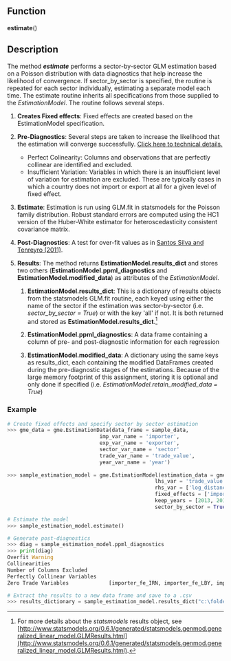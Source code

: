 ## Function
**estimate**()

## Description

The method ***estimate*** performs a sector-by-sector GLM estimation based on a Poisson distribution with data diagnostics that help increase the likelihood of convergence. If sector_by_sector is specified, the routine is repeated for each sector individually, estimating a separate model each time. The estimate routine inherits all specifications from those supplied to the *EstimationModel*. The routine follows several steps.

1. **Creates Fixed effects**: Fixed effects are created based on the EstimationModel specification.

2. **Pre-Diagnostics**: Several steps are taken to increase the likelihood that the estimation will converge
    successfully. [Click here to technical details.](/estimate_technical/#non-existence-of-estimates)
    + Perfect Colinearity: Columns and observations that are perfectly collinear are identified and
        excluded.
    + Insufficient Variation: Variables in which there is an insufficient level of
        variation for estimation are excluded. These are typically cases in which a country does not import or export at all for a given level of fixed effect.

3. **Estimate**: Estimation is run using GLM.fit in statsmodels for the Poisson family distribution. Robust standard errors are computed using the HC1 version of the Huber-White estimator for heteroscedasticity consistent covariance matrix.

4. **Post-Diagnostics**: A test for over-fit values as in [Santos Silva and Tenreyro (2011)](http://www.sciencedirect.com/science/article/pii/S0165176511001741).

5. **Results**: The method returns **EstimationModel.results_dict** and stores two others (**EstimationModel.ppml_diagnostics** and **EstimationModel.modified_data**) as attributes of the *EstimationModel*. 

    1. **EstimationModel.results_dict**:  This is a dictionary of results objects from the statsmodels GLM.fit routine, each keyed using either the name of the sector if the estimation was sector-by-sector (i.e. *sector_by_sector = True*) or with the key 'all' if not. It is both returned and stored as **EstimationModel.results_dict**.[^statsmodels_results]
    
    2. **EstimationModel.ppml_diagnostics**: A data frame containing a column of pre- and post-diagnostic information for each regression
    
    3. **EstimationModel.modified_data**: A dictionary using the same keys as results_dict, each containing the modified DataFrames created during the pre-diagnostic stages of the estimations. Because of the large memory footprint of this assignment, storing it is optional and only done if specified (i.e. *EstimationModel.retain_modified_data = True*)
    
[^statsmodels_results]: For more details about the *statsmodels* results object, see [http://www.statsmodels.org/0.6.1/generated/statsmodels.genmod.generalized_linear_model.GLMResults.html](http://www.statsmodels.org/0.6.1/generated/statsmodels.genmod.generalized_linear_model.GLMResults.html).

### Example
```python
# Create fixed effects and specify sector by sector estimation
>>> gme_data = gme.EstimationData(data_frame = sample_data,
                              imp_var_name = 'importer',
                              exp_var_name = 'exporter',
                              sector_var_name = 'sector'
                              trade_var_name = 'trade_value',
                              year_var_name = 'year')
                              
>>> sample_estimation_model = gme.EstimationModel(estimation_data = gme_data, 
                                                lhs_var = 'trade_value', 
                                                rhs_var = ['log_distance','agree_pta','common_language','contiguity'], 
                                                fixed_effects = ['importer', 'exporter'], 
                                                keep_years = [2013, 2014, 2015],
                                                sector_by_sector = True)

# Estimate the model
>>> sample_estimation_model.estimate()

# Generate post-diagnostics
>>> diag = sample_estimation_model.ppml_diagnostics
>>> print(diag)
Overfit Warning                                                                 No
Collinearities                                                                  No
Number of Columns Excluded                                                       3
Perfectly Collinear Variables                                                   []
Zero Trade Variables             [importer_fe_IRN, importer_fe_LBY, importer_fe...

# Extract the results to a new data frame and save to a .csv
>>> results_dictionary = sample_estimation_model.results_dict("c:\folder\saved_results.csv")

```

